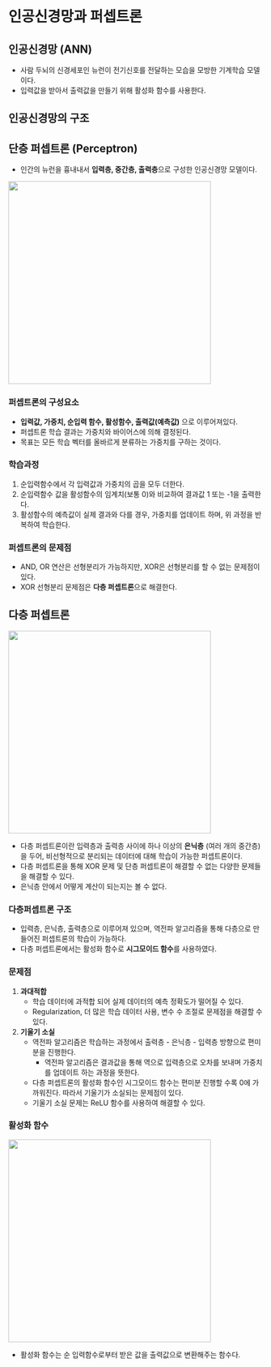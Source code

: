 # 인공신경망과 퍼셉트론
## 인공신경망 (ANN)
* 사람 두뇌의 신경세포인 뉴런이 전기신호를 전달하는 모습을 모방한 기계학습 모델이다.
* 입력값을 받아서 출력값을 만들기 위해 활성화 함수를 사용한다.

## 인공신경망의 구조
## 단층 퍼셉트론 (Perceptron)
* 인간의 뉴런을 흉내내서 **입력층, 중간층, 출력층**으로 구성한 인공신경망 모델이다.

<img width = "400" src ="https://user-images.githubusercontent.com/64299475/133884337-e9f1ccf8-689c-4db5-aca3-9d4629af5602.png">

### 퍼셉트론의 구성요소
* **입력값, 가중치, 순입력 함수, 활성함수, 출력값(예측값)** 으로 이루어져있다.
* 퍼셉트론 학습 결과는 가중치와 바이어스에 의해 결정된다.
* 목표는 모든 학습 벡터를 올바르게 분류하는 가중치를 구하는 것이다.

### 학습과정
1. 순입력함수에서 각 입력값과 가중치의 곱을 모두 더한다.
2. 순입력함수 값을 활성함수의 임계치(보통 0)와 비교하여 결과값 1 또는 -1을 출력한다.
3. 활성함수의 예측값이 실제 결과와 다를 경우, 가중치를 업데이트 하며, 위 과정을 반복하여 학습한다.

### 퍼셉트론의 문제점
* AND, OR 연산은 선형분리가 가능하지만, XOR은 선형분리를 할 수 없는 문제점이 있다.
* XOR 선형분리 문제점은 **다층 퍼셉트론**으로 해결한다.

## 다층 퍼셉트론
<img width = "400" src ="https://user-images.githubusercontent.com/64299475/133884342-ef402840-a9c1-4e0f-9679-0e1e365979e5.png">

* 다층 퍼셉트론이란 입력층과 출력층 사이에 하나 이상의 **은닉층** (여러 개의 중간층)을 두어, 비선형적으로 분리되는 데이터에 대해 학습이 가능한 퍼셉트론이다.
* 다층 퍼셉트론을 통해 XOR 문제 및 단층 퍼셉트론이 해결할 수 없는 다양한 문제들을 해결할 수 있다.
* 은닉층 안에서 어떻게 계산이 되는지는 볼 수 없다.

### 다층퍼셉트론 구조
* 입력층, 은닉층, 출력층으로 이루어져 있으며, 역전파 알고리즘을 통해 다층으로 만들어진 퍼셉트론의 학습이 가능하다.
* 다층 퍼셉트론에서는 활성화 함수로 **시그모이드 함수**를 사용하였다.

### 문제점
1. **과대적합**
	* 학습 데이터에 과적합 되어 실제 데이터의 예측 정확도가 떨어질 수 있다.
	* Regularization, 더 많은 학습 데이터 사용, 변수 수 조절로 문제점을 해결할 수 있다.
2. **기울기 소실**
	* 역전파 알고리즘은 학습하는 과정에서 출력층 - 은닉층 - 입력층 방향으로 편미분을 진행한다.
		* 역전파 알고리즘은 결과값을 통해 역으로 입력층으로 오차를 보내며 가중치를 업데이트 하는 과정을 뜻한다.
	* 다층 퍼셉트론의 활성화 함수인 시그모이드 함수는 편미분 진행할 수록 0에 가까워진다. 따라서 기울기가 소실되는 문제점이 있다.
	* 기울기 소실 문제는 ReLU 함수를 사용하여 해결할 수 있다.


### 활성화 함수 
<img width = "400" src ="https://user-images.githubusercontent.com/64299475/133884318-a868d249-142b-4399-b60b-86ee96d448ca.png">

* 활성화 함수는 순 입력함수로부터 받은 값을 출력값으로 변환해주는 함수다. 



